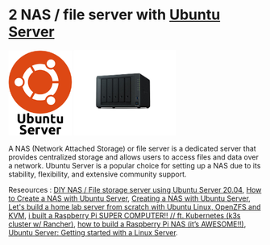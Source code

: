 # 2 NAS / file server with [Ubuntu Server](https://ubuntu.com/download/server)

<img src="us.png" width=25%><a> </a><img src="nas2.png" width=40%>

A NAS (Network Attached Storage) or file server is a dedicated server that provides centralized storage and allows users to access files and data over a network. Ubuntu Server is a popular choice for setting up a NAS due to its stability, flexibility, and extensive community support.



Reseources : [DIY NAS / File storage server using Ubuntu Server 20.04](https://youtu.be/AwMMROORSxg), [How to Create a NAS with Ubuntu Server](https://youtu.be/-5Z_-3EBIHE), [Creating a NAS with Ubuntu Server](CreatingaNASwithUbuntuServer.pdf), [Let's build a home lab server from scratch with Ubuntu Linux, OpenZFS and KVM](https://youtu.be/be4W-pSk8Ac), [i built a Raspberry Pi SUPER COMPUTER!! // ft. Kubernetes (k3s cluster w/ Rancher)](https://youtu.be/X9fSMGkjtug), [how to build a Raspberry Pi NAS (it’s AWESOME!!)](https://youtu.be/gyMpI8csWis), [Ubuntu Server: Getting started with a Linux Server](https://youtu.be/2Btkx9toufg).